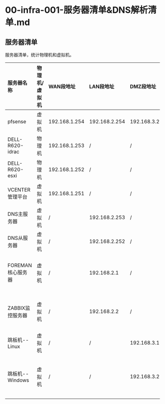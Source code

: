 # 00-infra-001-服务器清单&DNS解析清单.md

## 服务器清单
 服务器清单，统计物理机和虚拟机。

 | 服务器名称           | 物理机/虚拟机 | WAN段地址         | LAN段地址        | DMZ段地址       | BJ_LAN段地址    | SH_LAN段地址    | GD_LAN段地址    | HK_LAN段地址           | 备注                             |
 |:----------------|:--------|:----------------|:--------------|:--------------|:--------------|:--------------|:--------------|:---------------------|:-------------------------------|
 | pfsense         | 虚拟机     | 192.168.1.254  | 192.168.2.254 | 192.168.3.254 | 192.168.4.254 | 192.168.5.254 | 192.168.6.254 | 192.168.7.254       | pfsense路由器。                    |
 | DELL-R620-idrac | 物理机     | 192.168.1.253  | /             | /            | /            | /            | /            | /                   | 物理机iDRAC管理地址。                  |
 | DELL-R620-esxi  | 物理机     | 192.168.1.252  | /             | /            | /            | /            | /            | /                   | 物理机安装esxi6.5。                  |
 | VCENTER管理平台     | 虚拟机     | 192.168.1.251  | /             | /            | /            | /            | /            | /                   |                                |
 | DNS主服务器         | 虚拟机     | /              | 192.168.2.253 | /            | /            | /            | /            | /                   |          |
 | DNS从服务器         | 虚拟机     | /              | 192.168.2.252 | /            | /            | /            | /            | /                   |          |
 | FOREMAN核心服务器    | 虚拟机     | /              | 192.168.2.1   | /            | /            | /            | /            | /                   | 核心服务器，管理yum源，自动化部署工作。 |
 | ZABBIX监控服务器     | 虚拟机     | /              | 192.168.2.2   | /            | /            | /            | /            | /                   | 核心服务器，管理yum源，自动化部署工作。 |
 | 跳板机--Linux      | 虚拟机     | /              | /             | 192.168.3.1  | /            | /            | /            | /                   |                                | 
 | 跳板机--Windows    | 虚拟机     | /              | /             | 192.168.3.2  | /            | /            | /            | /                   | windows主机，访问其他网段的http/https服务。 |